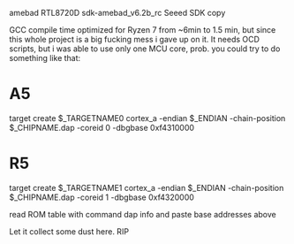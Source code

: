amebad RTL8720D sdk-amebad_v6.2b_rc 
Seeed SDK copy

GCC compile time optimized for Ryzen 7 from ~6min to 1.5 min, but since this whole project is a big fucking mess i gave up on it. 
It needs OCD scripts, but i was able to use only one MCU core, prob. you could try to do something like that: 

# A5
target create $_TARGETNAME0 cortex_a -endian $_ENDIAN -chain-position $_CHIPNAME.dap -coreid 0 -dbgbase 0xf4310000
# R5
target create $_TARGETNAME1 cortex_a -endian $_ENDIAN -chain-position $_CHIPNAME.dap -coreid 1 -dbgbase 0xf4320000

read  ROM table with command dap info and paste base addresses above

Let it collect some dust here. RIP
